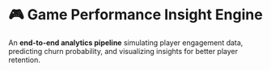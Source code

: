 # 🎮 Game Performance Insight Engine

An **end-to-end analytics pipeline** simulating player engagement data, predicting churn probability, and visualizing insights for better player retention.
